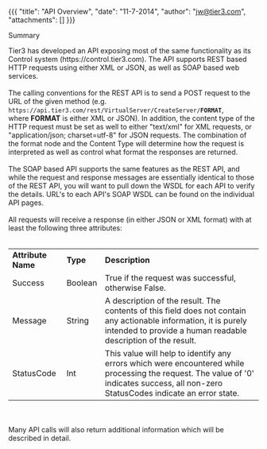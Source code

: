 {{{
  "title": "API Overview",
  "date": "11-7-2014",
  "author": "jw@tier3.com",
  "attachments": []
}}}

Summary
<p>Tier3 has developed an API exposing most of the same functionality as its Control system (https://control.tier3.com). The API supports REST based HTTP requests using either XML or JSON, as well as SOAP based web services.
  <br />
  <br />The calling conventions for the REST API is to send a POST request to the URL of the given method (e.g. <code>https://api.tier3.com/rest/VirtualServer/CreateServer/<strong>FORMAT</strong></code>, where&nbsp;<strong>FORMAT</strong>&nbsp;is either XML
  or JSON). In addition, the content type of the HTTP request must be set as well to either "text/xml" for XML requests, or "application/json; charset=utf-8" for JSON requests. The combination of the format node and the Content Type will determine how
  the request is interpreted as well as control what format the responses are returned.
  <br />
  <br />The SOAP based API supports the same features as the REST API, and while the request and response messages are essentially identical to those of the REST API, you will want to pull down the WSDL for each API to verify the details. URL's to each API's
  SOAP WSDL can be found on the individual API pages.
  <br />
  <br />All requests will receive a response (in either JSON or XML format) with at least the following three attributes:
  <br />
  <br />
</p>
<table>
  <tbody>
    <tr>
      <td><strong>Attribute Name</strong>
      </td>
      <td><strong>Type</strong>
      </td>
      <td><strong>Description</strong>
      </td>
    </tr>
    <tr>
      <td>Success</td>
      <td>Boolean</td>
      <td>True if the request was successful, otherwise False.</td>
    </tr>
    <tr>
      <td>Message</td>
      <td>String</td>
      <td>A description of the result. The contents of this field does not contain any actionable information, it is purely intended to provide a human readable description of the result.</td>
    </tr>
    <tr>
      <td>StatusCode</td>
      <td>Int</td>
      <td>This value will help to identify any errors which were encountered while processing the request. The value of '0' indicates success, all non-zero StatusCodes indicate an error state.</td>
    </tr>
  </tbody>
</table>
<p>
  <br />
  <br />Many API calls will also return additional information which will be described in detail.</p>